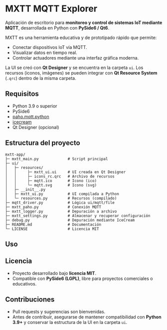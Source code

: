 # MXTT MQTT Explorer

Aplicación de escritorio para **monitoreo y control de sistemas IoT mediante MQTT**, desarrollada en Python con **PySide6 / Qt6**.

MXTT es una herramienta educativa y de prototipado rápido que permite:

- Conectar dispositivos IoT vía MQTT.
- Visualizar datos en tiempo real.
- Controlar actuadores mediante una interfaz gráfica moderna.

La UI se creó con **Qt Designer** y se encuentra en la carpeta `ui`. Los recursos (iconos, imágenes) se pueden integrar con **Qt Resource System** (`.qrc`) dentro de la misma carpeta.

## Requisitos

- Python 3.9 o superior
- PySide6
- [paho.mqtt.python](https://github.com/eclipse-paho/paho.mqtt.python)
- [icecream](https://github.com/gruns/icecream)
- Qt Designer (opcional)

## Estructura del proyecto

```
mxtt-app/
├─ mxtt_main.py             # Script principal
├─ ui/
│   ├─ resources/
│   │     ├─ mxtt_ui.ui     # UI creada en Qt Designer
│   │     ├─ icons_rc.qrc   # Archivo de recursos
│   │     ├─ mqtt.ico       # Icono (ico)
│   │     └─ mqtt.svg       # Icono (svg)
│   ├─ __init__.py
│   ├─ mxtt_ui.py           # UI compilada a Python
│   └─ resources.py         # Recursos (compilado)
├─ mqtt_driver.py           # Lógica ui/mqtt/file
├─ mxtt_paho.py             # Conexión MQTT
├─ mxtt_logger.py           # Depuración a archivo
├─ mxtt_settings.py         # Almacenar y recuperar configuración
├─ debug.py                 # Depuración mediante IceCream
├─ README.md                # Documentación
└─ LICENSE                  # Licencia MIT
```

## Uso



## Licencia

* Proyecto desarrollado bajo **licencia MIT**.
* Compatible con **PySide6 (LGPL)**, libre para proyectos comerciales o educativos.

## Contribuciones

* Pull requests y sugerencias son bienvenidas.
* Antes de contribuir, asegurarse de mantener compatibilidad con **Python 3.9+** y conservar la estructura de la UI en la carpeta `ui`.
